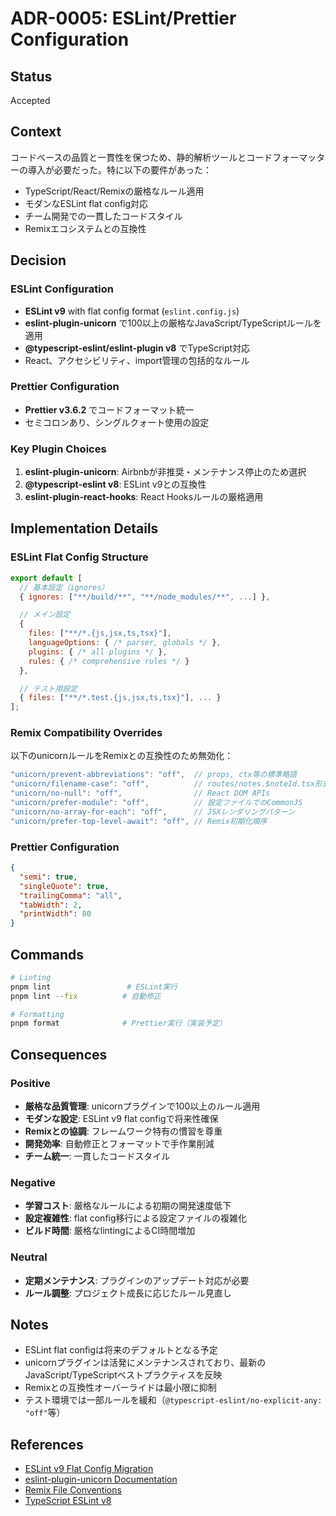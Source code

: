 # ADR-0005: ESLint/Prettier Configuration

## Status

Accepted

## Context

コードベースの品質と一貫性を保つため、静的解析ツールとコードフォーマッターの導入が必要だった。特に以下の要件があった：

- TypeScript/React/Remixの厳格なルール適用
- モダンなESLint flat config対応
- チーム開発での一貫したコードスタイル
- Remixエコシステムとの互換性

## Decision

### ESLint Configuration

- **ESLint v9** with flat config format (`eslint.config.js`)
- **eslint-plugin-unicorn** で100以上の厳格なJavaScript/TypeScriptルールを適用
- **@typescript-eslint/eslint-plugin v8** でTypeScript対応
- React、アクセシビリティ、import管理の包括的なルール

### Prettier Configuration

- **Prettier v3.6.2** でコードフォーマット統一
- セミコロンあり、シングルクォート使用の設定

### Key Plugin Choices

1. **eslint-plugin-unicorn**: Airbnbが非推奨・メンテナンス停止のため選択
2. **@typescript-eslint v8**: ESLint v9との互換性
3. **eslint-plugin-react-hooks**: React Hooksルールの厳格適用

## Implementation Details

### ESLint Flat Config Structure

```javascript
export default [
  // 基本設定（ignores）
  { ignores: ["**/build/**", "**/node_modules/**", ...] },

  // メイン設定
  {
    files: ["**/*.{js,jsx,ts,tsx}"],
    languageOptions: { /* parser, globals */ },
    plugins: { /* all plugins */ },
    rules: { /* comprehensive rules */ }
  },

  // テスト用設定
  { files: ["**/*.test.{js,jsx,ts,tsx}"], ... }
];
```

### Remix Compatibility Overrides

以下のunicornルールをRemixとの互換性のため無効化：

```javascript
"unicorn/prevent-abbreviations": "off",  // props, ctx等の標準略語
"unicorn/filename-case": "off",          // routes/notes.$noteId.tsx形式
"unicorn/no-null": "off",                // React DOM APIs
"unicorn/prefer-module": "off",          // 設定ファイルでのCommonJS
"unicorn/no-array-for-each": "off",      // JSXレンダリングパターン
"unicorn/prefer-top-level-await": "off", // Remix初期化順序
```

### Prettier Configuration

```json
{
  "semi": true,
  "singleQuote": true,
  "trailingComma": "all",
  "tabWidth": 2,
  "printWidth": 80
}
```

## Commands

```bash
# Linting
pnpm lint                 # ESLint実行
pnpm lint --fix          # 自動修正

# Formatting
pnpm format              # Prettier実行（実装予定）
```

## Consequences

### Positive

- **厳格な品質管理**: unicornプラグインで100以上のルール適用
- **モダンな設定**: ESLint v9 flat configで将来性確保
- **Remixとの協調**: フレームワーク特有の慣習を尊重
- **開発効率**: 自動修正とフォーマットで手作業削減
- **チーム統一**: 一貫したコードスタイル

### Negative

- **学習コスト**: 厳格なルールによる初期の開発速度低下
- **設定複雑性**: flat config移行による設定ファイルの複雑化
- **ビルド時間**: 厳格なlintingによるCI時間増加

### Neutral

- **定期メンテナンス**: プラグインのアップデート対応が必要
- **ルール調整**: プロジェクト成長に応じたルール見直し

## Notes

- ESLint flat configは将来のデフォルトとなる予定
- unicornプラグインは活発にメンテナンスされており、最新のJavaScript/TypeScriptベストプラクティスを反映
- Remixとの互換性オーバーライドは最小限に抑制
- テスト環境では一部ルールを緩和（`@typescript-eslint/no-explicit-any: "off"`等）

## References

- [ESLint v9 Flat Config Migration](https://eslint.org/docs/latest/use/configure/configuration-files)
- [eslint-plugin-unicorn Documentation](https://github.com/sindresorhus/eslint-plugin-unicorn)
- [Remix File Conventions](https://remix.run/docs/en/main/file-conventions)
- [TypeScript ESLint v8](https://typescript-eslint.io/getting-started)
